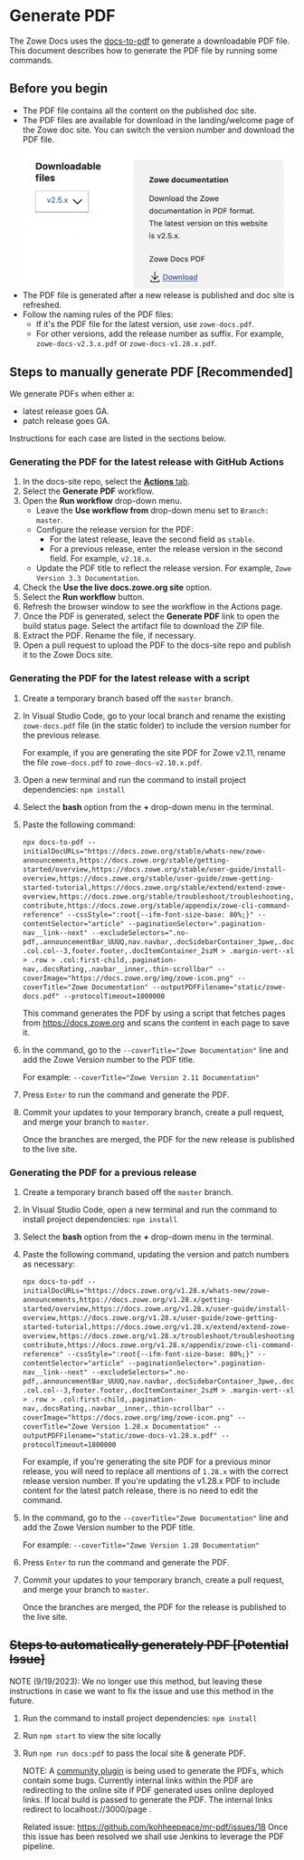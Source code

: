 # Generate PDF

The Zowe Docs uses the [docs-to-pdf](https://github.com/jean-humann/docs-to-pdf) to generate a downloadable PDF file. This document describes how to generate the PDF file by running some commands.

## Before you begin

- The PDF file contains all the content on the published doc site. 
- The PDF files are available for download in the landing/welcome page of the Zowe doc site. You can switch the version number and download the PDF file. 
  ![PDF download section](images/zowe-docs-download.png)
- The PDF file is generated after a new release is published and doc site is refreshed.
- Follow the naming rules of the PDF files:
   - If it's the PDF file for the latest version, use `zowe-docs.pdf`. 
   - For other versions, add the release number as suffix. For example, `zowe-docs-v2.3.x.pdf` or `zowe-docs-v1.28.x.pdf`. 

## Steps to manually generate PDF [Recommended]

We generate PDFs when either a:
- latest release goes GA.
- patch release goes GA.

Instructions for each case are listed in the sections below.

### Generating the PDF for the latest release with GitHub Actions

1. In the docs-site repo, select the [**Actions** tab](https://github.com/zowe/docs-site/actions).
2. Select the **Generate PDF** workflow.
3. Open the **Run workflow** drop-down menu.
    - Leave the **Use workflow from** drop-down menu set to `Branch: master`.
    - Configure the release version for the PDF:
        - For the latest release, leave the second field as `stable`. 
        - For a previous release, enter the release version in the second field. For example, `v2.18.x`.
    - Update the PDF title to reflect the release version. For example, `Zowe Version 3.3 Documentation`.
4. Check the **Use the live docs.zowe.org site** option.
5. Select the **Run workflow** button.
6. Refresh the browser window to see the workflow in the Actions page.
7. Once the PDF is generated, select the **Generate PDF** link to open the build status page. Select the artifact file to download the ZIP file.
8. Extract the PDF. Rename the file, if necessary.
9. Open a pull request to upload the PDF to the docs-site repo and publish it to the Zowe Docs site.


### Generating the PDF for the latest release with a script

1. Create a temporary branch based off the `master` branch.

2. In Visual Studio Code, go to your local branch and rename the existing `zowe-docs.pdf` file (in the static folder) to include the version number for the previous release.

    For example, if you are generating the site PDF for Zowe v2.11, rename the file `zowe-docs.pdf` to `zowe-docs-v2.10.x.pdf`.
3. Open a new terminal and run the command to install project dependencies: `npm install`
4. Select the **bash** option from the **+** drop-down menu in the terminal.
5. Paste the following command:
    ```
    npx docs-to-pdf --initialDocURLs="https://docs.zowe.org/stable/whats-new/zowe-announcements,https://docs.zowe.org/stable/getting-started/overview,https://docs.zowe.org/stable/user-guide/install-overview,https://docs.zowe.org/stable/user-guide/zowe-getting-started-tutorial,https://docs.zowe.org/stable/extend/extend-zowe-overview,https://docs.zowe.org/stable/troubleshoot/troubleshooting,https://docs.zowe.org/stable/contribute/roadmap-contribute,https://docs.zowe.org/stable/appendix/zowe-cli-command-reference" --cssStyle=":root{--ifm-font-size-base: 80%;}" --contentSelector="article" --paginationSelector=".pagination-nav__link--next" --excludeSelectors=".no-pdf,.announcementBar_UUUQ,nav.navbar,.docSidebarContainer_3pwe,.docMainContainer_2pgU .col.col--3,footer.footer,.docItemContainer_2szM > .margin-vert--xl > .row > .col:first-child,.pagination-nav,.docsRating,.navbar__inner,.thin-scrollbar" --coverImage="https://docs.zowe.org/img/zowe-icon.png" --coverTitle="Zowe Documentation" --outputPDFFilename="static/zowe-docs.pdf" --protocolTimeout=1800000 
    ```

    This command generates the PDF by using a script that fetches pages from https://docs.zowe.org and scans the content in each page to save it.

6. In the command, go to the `--coverTitle="Zowe Documentation"` line and add the Zowe Version number to the PDF title.

    For example: `--coverTitle="Zowe Version 2.11 Documentation"`

7. Press `Enter` to run the command and generate the PDF.

8. Commit your updates to your temporary branch, create a pull request, and merge your branch to `master`.

    Once the branches are merged, the PDF for the new release is published to the live site.

### Generating the PDF for a previous release

1. Create a temporary branch based off the `master` branch.

2. In Visual Studio Code, open a new terminal and run the command to install project dependencies: `npm install`
3. Select the **bash** option from the **+** drop-down menu in the terminal.
4. Paste the following command, updating the version and patch numbers as necessary:

    ```
    npx docs-to-pdf --initialDocURLs="https://docs.zowe.org/v1.28.x/whats-new/zowe-announcements,https://docs.zowe.org/v1.28.x/getting-started/overview,https://docs.zowe.org/v1.28.x/user-guide/install-overview,https://docs.zowe.org/v1.28.x/user-guide/zowe-getting-started-tutorial,https://docs.zowe.org/v1.28.x/extend/extend-zowe-overview,https://docs.zowe.org/v1.28.x/troubleshoot/troubleshooting,https://docs.zowe.org/v1.28.x/contribute/roadmap-contribute,https://docs.zowe.org/v1.28.x/appendix/zowe-cli-command-reference" --cssStyle=":root{--ifm-font-size-base: 80%;}" --contentSelector="article" --paginationSelector=".pagination-nav__link--next" --excludeSelectors=".no-pdf,.announcementBar_UUUQ,nav.navbar,.docSidebarContainer_3pwe,.docMainContainer_2pgU .col.col--3,footer.footer,.docItemContainer_2szM > .margin-vert--xl > .row > .col:first-child,.pagination-nav,.docsRating,.navbar__inner,.thin-scrollbar" --coverImage="https://docs.zowe.org/img/zowe-icon.png" --coverTitle="Zowe Version 1.28.x Documentation" --outputPDFFilename="static/zowe-docs-v1.28.x.pdf" --protocolTimeout=1800000 
    ```
    For example, if you're generating the site PDF for a previous minor release, you will need to replace all mentions of `1.28.x` with the correct release version number. If you're updating the v1.28.x PDF to include content for the latest patch release, there is no need to edit the command.

5. In the command, go to the `--coverTitle="Zowe Documentation"` line and add the Zowe Version number to the PDF title.

    For example: `--coverTitle="Zowe Version 1.28 Documentation"`

6. Press `Enter` to run the command and generate the PDF.

7. Commit your updates to your temporary branch, create a pull request, and merge your branch to `master`.

    Once the branches are merged, the PDF for the release is published to the live site.

## ~~Steps to automatically generately PDF [Potential Issue]~~

NOTE (9/19/2023): We no longer use this method, but leaving these instructions in case we want to fix the issue and use this method in the future.

1. Run the command to install project dependencies: `npm install`
2. Run `npm start` to view the site locally
3. Run `npm run docs:pdf` to pass the local site & generate PDF. 

    NOTE: A [community plugin](https://github.com/kohheepeace/mr-pdf) is being used to generate the PDFs, which contain some bugs.
    Currently internal links within the PDF are redirecting to the online site if PDF generated uses online deployed links.
    If local build is passed to generate the PDF. The internal links redirect to localhost://3000/page .

    Related issue: https://github.com/kohheepeace/mr-pdf/issues/18
Once this issue has been resolved we shall use Jenkins to leverage the PDF pipeline.

